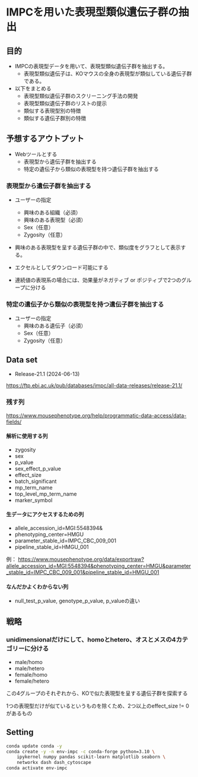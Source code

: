 # IMPCを用いた表現型類似遺伝子群の抽出

## 目的

- IMPCの表現型データを用いて、表現型類似遺伝子群を抽出する。
  - 表現型類似遺伝子は、KOマウスの全身の表現型が類似している遺伝子群である。
- 以下をまとめる
  - 表現型類似遺伝子群のスクリーニング手法の開発
  - 表現型類似遺伝子群のリストの提示
  - 類似する表現型別の特徴
  - 類似する遺伝子群別の特徴

## 予想するアウトプット

- Webツールとする
  - 表現型から遺伝子群を抽出する
  - 特定の遺伝子から類似の表現型を持つ遺伝子群を抽出する

### 表現型から遺伝子群を抽出する
- ユーザーの指定
  - 興味のある組織（必須）
  - 興味のある表現型（必須）
  - Sex（任意）
  - Zygosity（任意）

- 興味のある表現型を呈する遺伝子群の中で、類似度をグラフとして表示する。
- エクセルとしてダウンロード可能にする

- 連続値の表現系の場合には、効果量がネガティブ or ポジティブで2つのグループに分ける

### 特定の遺伝子から類似の表現型を持つ遺伝子群を抽出する
- ユーザーの指定
  - 興味のある遺伝子（必須）
  - Sex（任意）
  - Zygosity（任意）


## Data set

- Release-21.1 (2024-06-13)

https://ftp.ebi.ac.uk/pub/databases/impc/all-data-releases/release-21.1/

### 残す列

https://www.mousephenotype.org/help/programmatic-data-access/data-fields/

#### 解析に使用する列
- zygosity
- sex
- p_value
- sex_effect_p_value
- effect_size
- batch_significant
- mp_term_name
- top_level_mp_term_name
- marker_symbol

#### 生データにアクセスするための列

- allele_accession_id=MGI:5548394&
- phenotyping_center=HMGU
- parameter_stable_id=IMPC_CBC_009_001
- pipeline_stable_id=HMGU_001

例： https://www.mousephenotype.org/data/exportraw?allele_accession_id=MGI:5548394&phenotyping_center=HMGU&parameter_stable_id=IMPC_CBC_009_001&pipeline_stable_id=HMGU_001

#### なんだかよくわからない列
- null_test_p_value, genotype_p_value, p_valueの違い

## 戦略

### unidimensionalだけにして、homoとhetero、オスとメスの4カテゴリーに分ける
- male/homo
- male/hetero
- female/homo
- female/hetero

この4グループのそれぞれから、KOで似た表現型を呈する遺伝子群を探索する

1つの表現型だけが似ているというものを除くため、2つ以上のeffect_size != 0があるもの



## Setting

```bash
conda update conda -y
conda create -y -n env-impc -c conda-forge python=3.10 \
    ipykernel numpy pandas scikit-learn matplotlib seaborn \
    networkx dash dash_cytoscape
conda activate env-impc
```




